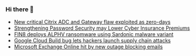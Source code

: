 ### Hi there 👋

<!--START_SECTION:feed-->
* [New critical Citrix ADC and Gateway flaw exploited as zero-days](https://www.bleepingcomputer.com/news/security/new-critical-citrix-adc-and-gateway-flaw-exploited-as-zero-days/)
* [Strengthening Password Security may Lower Cyber Insurance Premiums](https://www.bleepingcomputer.com/news/security/strengthening-password-security-may-lower-cyber-insurance-premiums/)
* [FIN8 deploys ALPHV ransomware using Sardonic malware variant](https://www.bleepingcomputer.com/news/security/fin8-deploys-alphv-ransomware-using-sardonic-malware-variant/)
* [Google Cloud Build bug lets hackers launch supply chain attacks](https://www.bleepingcomputer.com/news/security/google-cloud-build-bug-lets-hackers-launch-supply-chain-attacks/)
* [Microsoft Exchange Online hit by new outage blocking emails](https://www.bleepingcomputer.com/news/microsoft/microsoft-exchange-online-hit-by-new-outage-blocking-emails/)
<!--END_SECTION:feed-->

<!--
**frankenk/frankenk** is a ✨ _special_ ✨ repository because its `README.md` (this file) appears on your GitHub profile.

Here are some ideas to get you started:

- 🔭 I’m currently working on ...
- 🌱 I’m currently learning ...
- 👯 I’m looking to collaborate on ...
- 🤔 I’m looking for help with ...
- 💬 Ask me about ...
- 📫 How to reach me: ...
- 😄 Pronouns: ...
- ⚡ Fun fact: ...
-->



